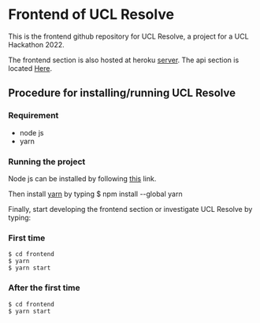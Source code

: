 # Frontend of UCL Resolve
This is the frontend github repository for UCL Resolve, a project for a UCL Hackathon 2022. 

The frontend section is also hosted at heroku [server](https://www.google.com).
The api section is located [Here](https://github.com/ucl-hackathon-2022/api).

## Procedure for installing/running UCL Resolve

### Requirement
- node js
- yarn

### Running the project
Node js can be installed by following [this](https://nodejs.org/en/) link.

Then install [yarn](https://classic.yarnpkg.com/lang/en/docs/install/#windows-stable) by typing
$ npm install --global yarn

Finally, start developing the frontend section or investigate UCL Resolve by typing:

### First time
```
$ cd frontend
$ yarn
$ yarn start
```

### After the first time
```
$ cd frontend
$ yarn start
```

